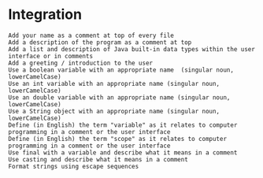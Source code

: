 # Integration

    Add your name as a comment at top of every file
    Add a description of the program as a comment at top
    Add a list and description of Java built-in data types within the user interface or in comments
    Add a greeting / introduction to the user
    Use a boolean variable with an appropriate name  (singular noun, lowerCamelCase)
    Use an int variable with an appropriate name (singular noun, lowerCamelCase)
    Use an double variable with an appropriate name (singular noun, lowerCamelCase)
    Use a String object with an appropriate name (singular noun, lowerCamelCase)
    Define (in English) the term "variable" as it relates to computer programming in a comment or the user interface
    Define (in English) the term "scope" as it relates to computer programming in a comment or the user interface
    Use final with a variable and describe what it means in a comment
    Use casting and describe what it means in a comment
    Format strings using escape sequences
